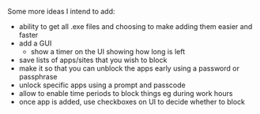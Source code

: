 Some more ideas I intend to add:
 - ability to get all .exe files and choosing to make adding them easier and faster
 - add a GUI
   - show a timer on the UI showing how long is left
 - save lists of apps/sites that you wish to block
 - make it so that you can unblock the apps early using a password or passphrase
 - unlock specific apps using a prompt and passcode
 - allow to enable time periods to block things eg during work hours 
 - once app is added, use checkboxes on UI to decide whether to block